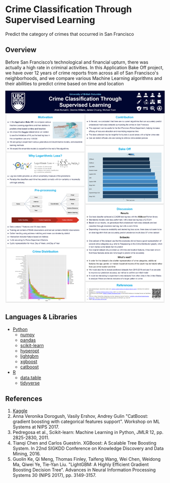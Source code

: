 # Crime Classification Through Supervised Learning 
Predict the category of crimes that occurred in San Francisco

## Overview
Before San Francisco’s technological and financial upturn, there was actually a high rate in criminal activities. In this Application Bake Off project, we have over 12 years of crime reports from across all of San Francisco's neighborhoods, and we compare various Machine Learning algorithms and their abilities to predict crime based on time and location 

![poster](./sf-crime.png)

## Languages & Libraries
* [Python](https://www.python.org)
  * [numpy](https://numpy.org)
  * [pandas](https://pandas.pydata.org)
  * [scikit-learn](https://scikit-learn.org)
  * [hyperopt](https://github.com/hyperopt/hyperopt)
  * [lightgbm](https://lightgbm.readthedocs.io/en/latest/Python-Intro.html)
  * [xgboost](https://xgboost.readthedocs.io/en/latest/python/index.html)
  * [catboost](https://catboost.ai/docs/concepts/python-installation.html)
* [R](https://www.r-project.org/)
  * [data.table](https://github.com/Rdatatable/data.table)
  * [tidyverse](https://www.tidyverse.org/)

## References
1. [Kaggle](https://www.kaggle.com/c/sf-crime/overview)
2. Anna Veronika Dorogush, Vasily Ershov, Andrey Gulin "CatBoost: gradient boosting with categorical features support". Workshop on ML Systems at NIPS 2017. 
3. Pedregosa et al., Scikit-learn: Machine Learning in Python, JMLR 12, pp. 2825-2830, 2011.
4. Tianqi Chen and Carlos Guestrin. XGBoost: A Scalable Tree Boosting System. In 22nd SIGKDD Conference on Knowledge Discovery and Data Mining, 2016.
5. Guolin Ke, Qi Meng, Thomas Finley, Taifeng Wang, Wei Chen, Weidong Ma, Qiwei Ye, Tie-Yan Liu. "LightGBM: A Highly Efficient Gradient Boosting Decision Tree". Advances in Neural Information Processing Systems 30 (NIPS 2017), pp. 3149-3157. 
